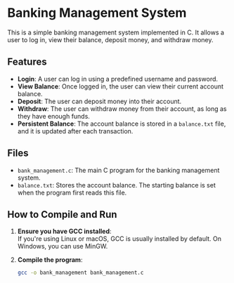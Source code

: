 # Banking Management System

This is a simple banking management system implemented in C. It allows a user to log in, view their balance, deposit money, and withdraw money.

## Features

- **Login**: A user can log in using a predefined username and password.
- **View Balance**: Once logged in, the user can view their current account balance.
- **Deposit**: The user can deposit money into their account.
- **Withdraw**: The user can withdraw money from their account, as long as they have enough funds.
- **Persistent Balance**: The account balance is stored in a `balance.txt` file, and it is updated after each transaction.

## Files

- `bank_management.c`: The main C program for the banking management system.
- `balance.txt`: Stores the account balance. The starting balance is set when the program first reads this file.

## How to Compile and Run

1. **Ensure you have GCC installed**:  
   If you're using Linux or macOS, GCC is usually installed by default. On Windows, you can use MinGW.

2. **Compile the program**:
   ```bash
   gcc -o bank_management bank_management.c
